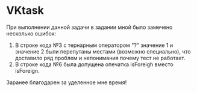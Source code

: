 # VKtask
При выполнении данной задачи в задании мной было замечено несколько ошибок:

1. В строке кода №3 с тернарным оператором "?" значение 1 и значение 2 были перепутаны местами (возможно специально), что доставило ряд проблем и непонимания почему тест не работает.
2. В строке кода №6 была допущена опечатка isForeigh вместо isForeign.

 Заранее благодарен за уделенное мне время! 
